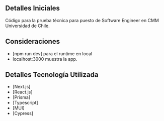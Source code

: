 

## Detalles Iniciales

Código para la prueba técnica para puesto de Software Engineer en CMM Universidad de Chile.

## Consideraciones

- [npm run dev] para el runtime en local
- localhost:3000 muestra la app.

## Detalles Tecnología Utilizada

- [Next.js]
- [React.js]
- [Prisma]
- [Typescript]
- [MUI]
- [Cypress]
